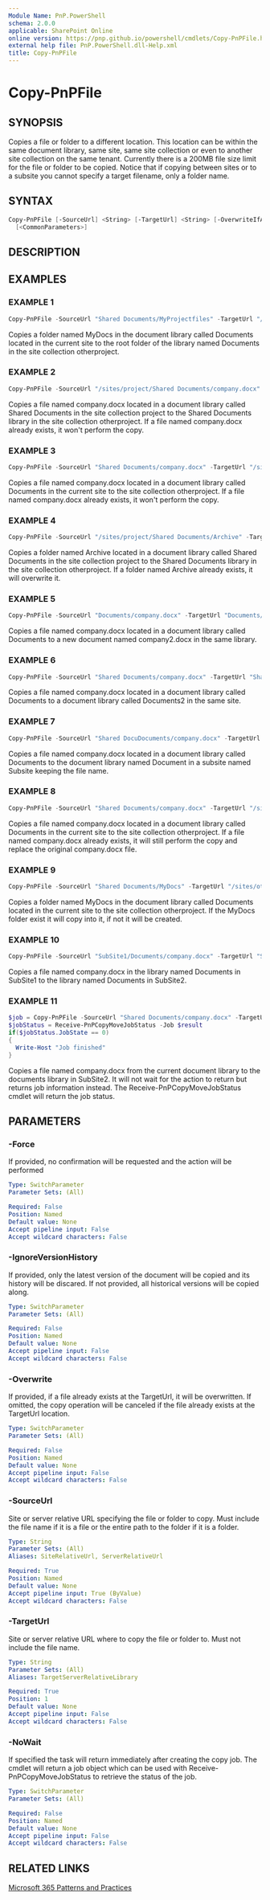 ```yaml
---
Module Name: PnP.PowerShell
schema: 2.0.0
applicable: SharePoint Online
online version: https://pnp.github.io/powershell/cmdlets/Copy-PnPFile.html
external help file: PnP.PowerShell.dll-Help.xml
title: Copy-PnPFile
---
```

  
# Copy-PnPFile

## SYNOPSIS
Copies a file or folder to a different location. This location can be within the same document library, same site, same site collection or even to another site collection on the same tenant. Currently there is a 200MB file size limit for the file or folder to be copied. Notice that if copying between sites or to a subsite you cannot specify a target filename, only a folder name.

## SYNTAX

```powershell
Copy-PnPFile [-SourceUrl] <String> [-TargetUrl] <String> [-OverwriteIfAlreadyExists] [-Force] [-IgnoreVersionHistory] [-NoWait] [-Connection <PnPConnection>]  
  [<CommonParameters>]
```

## DESCRIPTION

## EXAMPLES

### EXAMPLE 1
```powershell
Copy-PnPFile -SourceUrl "Shared Documents/MyProjectfiles" -TargetUrl "/sites/otherproject/Shared Documents" -OverwriteIfAlreadyExists
```

Copies a folder named MyDocs in the document library called Documents located in the current site to the root folder of the library named Documents in the site collection otherproject.

### EXAMPLE 2
```powershell
Copy-PnPFile -SourceUrl "/sites/project/Shared Documents/company.docx" -TargetUrl "/sites/otherproject/Shared Documents"
```

Copies a file named company.docx located in a document library called Shared Documents in the site collection project to the Shared Documents library in the site collection otherproject. If a file named company.docx already exists, it won't perform the copy.

### EXAMPLE 3
```powershell
Copy-PnPFile -SourceUrl "Shared Documents/company.docx" -TargetUrl "/sites/otherproject/Shared Documents"
```

Copies a file named company.docx located in a document library called Documents in the current site to the site collection otherproject. If a file named company.docx already exists, it won't perform the copy.

### EXAMPLE 4
```powershell
Copy-PnPFile -SourceUrl "/sites/project/Shared Documents/Archive" -TargetUrl "/sites/otherproject/Shared Documents" -Overwrite
```

Copies a folder named Archive located in a document library called Shared Documents in the site collection project to the Shared Documents library in the site collection otherproject. If a folder named Archive already exists, it will overwrite it.

### EXAMPLE 5
```powershell
Copy-PnPFile -SourceUrl "Documents/company.docx" -TargetUrl "Documents/company2.docx"
```

Copies a file named company.docx located in a document library called Documents to a new document named company2.docx in the same library.

### EXAMPLE 6
```powershell
Copy-PnPFile -SourceUrl "Shared Documents/company.docx" -TargetUrl "Shared Documents2/company.docx"
```

Copies a file named company.docx located in a document library called Documents to a document library called Documents2 in the same site. 

### EXAMPLE 7
```powershell
Copy-PnPFile -SourceUrl "Shared DocuDocuments/company.docx" -TargetUrl "Subsite/Shared Documents"
```

Copies a file named company.docx located in a document library called Documents to the document library named Document in a subsite named Subsite keeping the file name.

### EXAMPLE 8
```powershell
Copy-PnPFile -SourceUrl "Shared Documents/company.docx" -TargetUrl "/sites/otherproject/Shared Documents" -Overwrite
```

Copies a file named company.docx located in a document library called Documents in the current site to the site collection otherproject. If a file named company.docx already exists, it will still perform the copy and replace the original company.docx file.

### EXAMPLE 9
```powershell
Copy-PnPFile -SourceUrl "Shared Documents/MyDocs" -TargetUrl "/sites/otherproject/Documents" -Overwrite
```

Copies a folder named MyDocs in the document library called Documents located in the current site to the site collection otherproject. If the MyDocs folder exist it will copy into it, if not it will be created.

### EXAMPLE 10
```powershell
Copy-PnPFile -SourceUrl "SubSite1/Documents/company.docx" -TargetUrl "SubSite2/Documents"
```

Copies a file named company.docx in the library named Documents in SubSite1 to the library named Documents in SubSite2.

### EXAMPLE 11
```powershell
$job = Copy-PnPFile -SourceUrl "Shared Documents/company.docx" -TargetUrl "SubSite2/Shared Documents" -NoWait
$jobStatus = Receive-PnPCopyMoveJobStatus -Job $result
if($jobStatus.JobState == 0)
{
  Write-Host "Job finished"
}
```

Copies a file named company.docx from the current document library to the documents library in SubSite2. It will not wait for the action to return but returns job information instead. The Receive-PnPCopyMoveJobStatus cmdlet will return the job status.

## PARAMETERS

### -Force
If provided, no confirmation will be requested and the action will be performed

```yaml
Type: SwitchParameter
Parameter Sets: (All)

Required: False
Position: Named
Default value: None
Accept pipeline input: False
Accept wildcard characters: False
```

### -IgnoreVersionHistory
If provided, only the latest version of the document will be copied and its history will be discared. If not provided, all historical versions will be copied along.

```yaml
Type: SwitchParameter
Parameter Sets: (All)

Required: False
Position: Named
Default value: None
Accept pipeline input: False
Accept wildcard characters: False
```

### -Overwrite
If provided, if a file already exists at the TargetUrl, it will be overwritten. If omitted, the copy operation will be canceled if the file already exists at the TargetUrl location.

```yaml
Type: SwitchParameter
Parameter Sets: (All)

Required: False
Position: Named
Default value: None
Accept pipeline input: False
Accept wildcard characters: False
```

### -SourceUrl
Site or server relative URL specifying the file or folder to copy. Must include the file name if it is a file or the entire path to the folder if it is a folder.

```yaml
Type: String
Parameter Sets: (All)
Aliases: SiteRelativeUrl, ServerRelativeUrl

Required: True
Position: Named
Default value: None
Accept pipeline input: True (ByValue)
Accept wildcard characters: False
```

### -TargetUrl
Site or server relative URL where to copy the file or folder to. Must not include the file name.

```yaml
Type: String
Parameter Sets: (All)
Aliases: TargetServerRelativeLibrary

Required: True
Position: 1
Default value: None
Accept pipeline input: False
Accept wildcard characters: False
```

### -NoWait
If specified the task will return immediately after creating the copy job. The cmdlet will return a job object which can be used with Receive-PnPCopyMoveJobStatus to retrieve the status of the job.

```yaml
Type: SwitchParameter
Parameter Sets: (All)

Required: False
Position: Named
Default value: None
Accept pipeline input: False
Accept wildcard characters: False
```

## RELATED LINKS

[Microsoft 365 Patterns and Practices](https://aka.ms/m365pnp)


